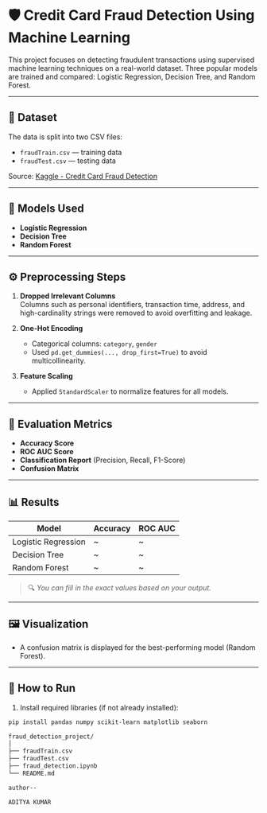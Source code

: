 # 🛡️ Credit Card Fraud Detection Using Machine Learning

This project focuses on detecting fraudulent transactions using supervised machine learning techniques on a real-world dataset. Three popular models are trained and compared: Logistic Regression, Decision Tree, and Random Forest.

---

## 📂 Dataset

The data is split into two CSV files:
- `fraudTrain.csv` — training data  
- `fraudTest.csv` — testing data

Source: [Kaggle - Credit Card Fraud Detection](https://www.kaggle.com/datasets/kartik2112/fraud-detection)

---

## 🧠 Models Used

- **Logistic Regression**
- **Decision Tree**
- **Random Forest**

---

## ⚙️ Preprocessing Steps

1. **Dropped Irrelevant Columns**  
   Columns such as personal identifiers, transaction time, address, and high-cardinality strings were removed to avoid overfitting and leakage.

2. **One-Hot Encoding**  
   - Categorical columns: `category`, `gender`
   - Used `pd.get_dummies(..., drop_first=True)` to avoid multicollinearity.

3. **Feature Scaling**  
   - Applied `StandardScaler` to normalize features for all models.

---

## 🧪 Evaluation Metrics

- **Accuracy Score**
- **ROC AUC Score**
- **Classification Report** (Precision, Recall, F1-Score)
- **Confusion Matrix**

---

## 📊 Results

| Model              | Accuracy | ROC AUC |
|--------------------|----------|---------|
| Logistic Regression | ~       | ~       |
| Decision Tree       | ~       | ~       |
| Random Forest       | ~       | ~       |

> 🔍 _You can fill in the exact values based on your output._

---

## 🖼️ Visualization

- A confusion matrix is displayed for the best-performing model (Random Forest).

---

## 🏁 How to Run

1. Install required libraries (if not already installed):

```bash
pip install pandas numpy scikit-learn matplotlib seaborn

fraud_detection_project/
│
├── fraudTrain.csv
├── fraudTest.csv
├── fraud_detection.ipynb
└── README.md

author--

ADITYA KUMAR